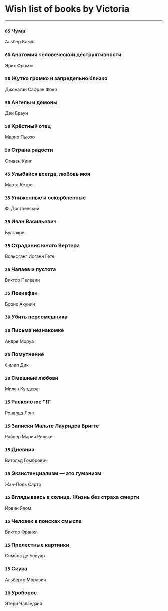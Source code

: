 # Wish list of books by Victoria
---

### `65` Чума
Альбер Камю

### `60` Анатомия человеческой деструктивности
Эрих Фромм

### `50` Жутко громко и запредельно близко
Джонатан Сафран Фоер

### `50` Ангелы и демоны
Дэн Браун

### `50` Крёстный отец
Марио Пьюзо

### `50` Страна радости
Стивен Кинг

### `45` Улыбайся всегда, любовь моя
Марта Кетро

### `35` Униженные и оскорбленные
Ф. Достоевский

### `35` Иван Васильевич
Булгаков

### `35` Страдания юного Вертера
Вольфганг Иоганн Гете

### `35` Чапаев и пустота
Виктор Пелевин

### `35` Левиафан
Борис Акунин

### `30` Убить пересмешника

### `30` Письма незнакомке
Андре Моруа

### `25` Помутнение
Филип Дик

### `20` Смешные любови
Милан Кундера

### `15` Расколотое "Я"
Рональд Лэнг

### `15` Записки Мальте Лауридса Бригге
Райнер Мария Рильке

### `15` Дневник
Витольд Гомбрович

### `15` Экзистенциализм — это гуманизм
Жан-Поль Сартр

### `15` Вглядываясь в солнце. Жизнь без страха смерти
Ирвин Ялом

### `15` Человек в поисках смысла
Виктор Франкл

### `15` Прелестные картинки
Симона де Бовуар

### `15` Скука
Альберто Моравия

### `10` Уроборос
Этери Чаландзия

